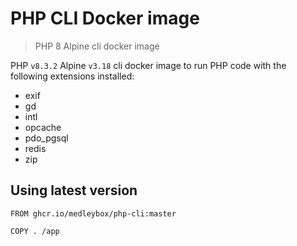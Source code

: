 # PHP CLI Docker image
> PHP 8 Alpine cli docker image

PHP `v8.3.2` Alpine `v3.18` cli docker image to run PHP code with the following extensions installed:
- exif
- gd
- intl
- opcache
- pdo_pgsql
- redis
- zip

## Using latest version
```
FROM ghcr.io/medleybox/php-cli:master

COPY . /app
```
